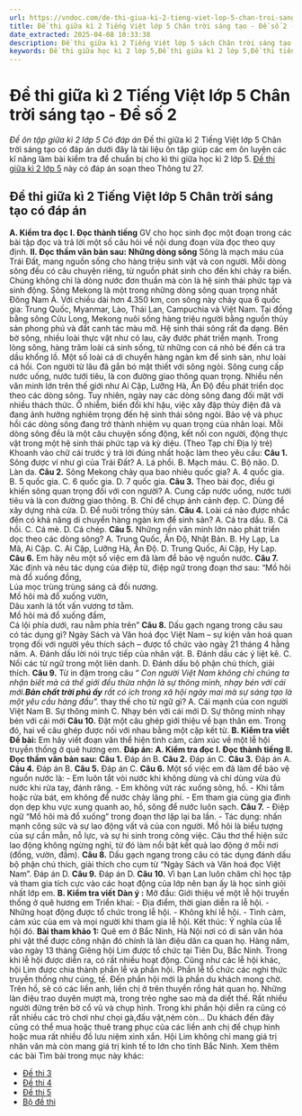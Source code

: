 ```yaml
---
url: https://vndoc.com/de-thi-giua-ki-2-tieng-viet-lop-5-chan-troi-sang-tao-de-so-2-338107
title: Đề thi giữa kì 2 Tiếng Việt lớp 5 Chân trời sáng tạo - Đề số 2 - Đề ôn tập giữa kì 2 lớp 5 Có đáp án - VnDoc.com
date_extracted: 2025-04-08 10:33:38
description: Đề thi giữa kì 2 Tiếng Việt lớp 5 sách Chân trời sáng tạo bao gồm nhiều dạng bài tập tiếng Việt 5 khác nhau giúp các em học sinh ôn tập kiến thức trọng tâm hiệu quả.
keywords: Đề thi giữa học kì 2 lớp 5,Đề thi giữa kì 2 lớp 5,Đề thi tiếng việt lớp 5 giữa học kì 2,đề thi giữa kì 2 môn tiếng việt lớp 5,Đề thi giữa học kì 2 môn Tiếng Việt lớp 5 theo Thông tư 27,Đề thi giữa học kì 2 môn tiếng việt lớp 5,đáp án đề thi giữa học kì 2 môn tiếng việt lớp 5,đề kiểm tra học kì 2 lớp 5 môn tiếng việt,Đề thi giữa học kì 2 lớp 5 Chân trời sáng tạo,Đề thi giữa học kì 2 lớp 5 môn Tiếng Việt Chân trời sáng tạo
---
```


# Đề thi giữa kì 2 Tiếng Việt lớp 5 Chân trời sáng tạo - Đề số 2
 _Đề ôn tập giữa kì 2 lớp 5 Có đáp án_
Đề thi giữa kì 2 Tiếng Việt lớp 5 Chân trời sáng tạo có đáp án dưới đây là tài liệu ôn tập giúp các em ôn luyện các kĩ năng làm bài kiểm tra để chuẩn bị cho kì thi giữa học kì 2 lớp 5. [Đề thi giữa kì 2 lớp 5](<https://vndoc.com/de-thi-giua-ki-2-lop5>) này có đáp án soạn theo Thông tư 27.
## **Đề thi giữa kì 2 Tiếng Việt lớp 5 Chân trời sáng tạo có đáp án**
**A. Kiểm tra đọc**
**I. Đọc thành tiếng**
GV cho học sinh đọc một đoạn trong các bài tập đọc và trả lời một số câu hỏi về nội dung đoạn vừa đọc theo quy định.
**II. Đọc thầm văn bản sau:**
**Những dòng sông**
Sông là mạch máu của Trái Đất, mang nguồn sống cho hàng triệu sinh vật và con người. Mỗi dòng sông đều có câu chuyện riêng, từ nguồn phát sinh cho đến khi chảy ra biển. Chúng không chỉ là dòng nước đơn thuần mà còn là hệ sinh thái phức tạp và sinh động.
Sông Mekong là một trong những dòng sông quan trọng nhất Đông Nam Á. Với chiều dài hơn 4.350 km, con sông này chảy qua 6 quốc gia: Trung Quốc, Myanmar, Lào, Thái Lan, Campuchia và Việt Nam. Tại đồng bằng sông Cửu Long, Mekong nuôi sống hàng triệu người bằng nguồn thủy sản phong phú và đất canh tác màu mỡ.
Hệ sinh thái sông rất đa dạng. Bên bờ sông, nhiều loài thực vật như cỏ lau, cây đước phát triển mạnh. Trong lòng sông, hàng trăm loài cá sinh sống, từ những con cá nhỏ bé đến cá tra dầu khổng lồ. Một số loài cá di chuyển hàng ngàn km để sinh sản, như loài cá hồi.
Con người từ lâu đã gắn bó mật thiết với sông ngòi. Sông cung cấp nước uống, nước tưới tiêu, là con đường giao thông quan trọng. Nhiều nền văn minh lớn trên thế giới như Ai Cập, Lưỡng Hà, Ấn Độ đều phát triển dọc theo các dòng sông.
Tuy nhiên, ngày nay các dòng sông đang đối mặt với nhiều thách thức. Ô nhiễm, biến đổi khí hậu, việc xây đập thủy điện đã và đang ảnh hưởng nghiêm trọng đến hệ sinh thái sông ngòi. Bảo vệ và phục hồi các dòng sông đang trở thành nhiệm vụ quan trọng của nhân loại.
Mỗi dòng sông đều là một câu chuyện sống động, kết nối con người, động thực vật trong một hệ sinh thái phức tạp và kỳ diệu.
\(Theo Tạp chí Địa lý trẻ\)
Khoanh vào chữ cái trước ý trả lời đúng nhất hoặc làm theo yêu cầu:
**Câu 1.** Sông được ví như gì của Trái Đất?
A. Lá phổi.
B. Mạch máu.
C. Bộ não.
D. Làn da.
**Câu 2.** Sông Mekong chảy qua bao nhiêu quốc gia?
A. 4 quốc gia.
B. 5 quốc gia.
C. 6 quốc gia.
D. 7 quốc gia.
**Câu 3.** Theo bài đọc, điều gì khiến sông quan trọng đối với con người?
A. Cung cấp nước uống, nước tưới tiêu và là con đường giao thông.
B. Chỉ để chụp ảnh cảnh đẹp.
C. Dùng để xây dựng nhà cửa.
D. Để nuôi trồng thủy sản.
**Câu 4.** Loài cá nào được nhắc đến có khả năng di chuyển hàng ngàn km để sinh sản?
A. Cá tra dầu.
B. Cá hồi.
C. Cá mè.
D. Cá chép.
**Câu 5.** Những nền văn minh lớn nào phát triển dọc theo các dòng sông?
A. Trung Quốc, Ấn Độ, Nhật Bản.
B. Hy Lạp, La Mã, Ai Cập.
C. Ai Cập, Lưỡng Hà, Ấn Độ.
D. Trung Quốc, Ai Cập, Hy Lạp.
**Câu 6.** Em hãy nêu một số việc em đã làm để bảo vệ nguồn nước.
**Câu 7.** Xác định và nêu tác dụng của điệp từ, điệp ngữ trong đoạn thơ sau:
“Mồ hôi mà đổ xuống đồng,  
Lúa mọc trùng trùng sáng cả đồi nương.  
Mồ hôi mà đổ xuống vườn,  
Dâu xanh lá tốt vấn vương tơ tằm.  
Mồ hôi mà đổ xuống đầm,  
Cá lội phía dưới, rau nằm phía trên”
**Câu 8.** Dấu gạch ngang trong câu sau có tác dụng gì?
Ngày  Sách và Văn hoá đọc Việt Nam – sự kiện văn hoá quan trọng đối với người yêu thích  sách – được tổ chức vào ngày 21 tháng 4 hằng năm.
A. Đánh dấu lời nói trực tiếp của nhân vật.
B. Đánh dấu các ý liệt kê.
C. Nối các từ ngữ trong một liên danh.
D. Đánh dấu bộ phận chú thích, giải thích.
**Câu 9.** Từ in đậm trong câu “ _Con người Việt Nam không chỉ chúng ta nhận biết mà cả thế giới đều thừa nhận là sự thông minh, nhạy bén với cái mới.**Bản chất trời phú ấy** rất có ích trong xã hội ngày mai mà sự sáng tạo là một yêu cầu hàng đầu”._ thay thế cho từ ngữ gì?
A. Cái mạnh của con người Việt Nam
B. Sự thông minh
C. Nhạy bén với cái mới
D. Sự thông minh nhạy bén với cái mới
**Câu 10.** Đặt một câu ghép giới thiệu về bạn thân em. Trong đó, hai vế câu ghép được nối với nhau bằng một cặp kết từ.
**B. Kiểm tra viết**
**Đề bài:** Em hãy viết đoạn văn thể hiện tình cảm, cảm xúc về một lễ hội truyền thống ở quê hương em.
**Đáp án:**
**A. Kiểm tra đọc**
**I. Đọc thành tiếng**
**II. Đọc thầm văn bản sau:**
**Câu 1.**
Đáp án B.
**Câu 2.**
Đáp án C.
**Câu 3.**
Đáp án A.
**Câu 4.**
Đáp án B.
**Câu 5.**
Đáp án C.
**Câu 6.**
Một số việc em đã làm để bảo vệ nguồn nước là:
\- Em luôn tắt vòi nước khi không dùng và chỉ dùng vừa đủ nước khi rửa tay, đánh răng.
\- Em không vứt rác xuống sông, hồ.
\- Khi tắm hoặc rửa bát, em không để nước chảy lãng phí.
\- Em tham gia cùng gia đình dọn dẹp khu vực xung quanh ao, hồ, sông để nước luôn sạch.
**Câu 7.**
\- Điệp ngữ “Mồ hôi mà đổ xuống” trong đoạn thơ lặp lại ba lần.
\- Tác dụng: nhấn mạnh công sức và sự lao động vất vả của con người. Mồ hôi là biểu tượng của sự cần mẫn, nỗ lực, và sự hi sinh trong công việc. Câu thơ thể hiện sức lao động không ngừng nghỉ, từ đó làm nổi bật kết quả lao động ở mỗi nơi \(đồng, vườn, đầm\).
**Câu 8.**
Dấu gạch ngang trong câu có tác dụng đánh dấu bộ phận chú thích, giải thích cho cụm từ “Ngày Sách và Văn hoá đọc Việt Nam”.
Đáp án D.
**Câu 9.**
Đáp án D.
**Câu 10.**
Vì bạn Lan luôn chăm chỉ học tập và tham gia tích cực vào các hoạt động của lớp nên bạn ấy là học sinh giỏi nhất lớp em.
**B. Kiểm tra viết**
**Dàn ý :**
Mở đầu: Giới thiệu về một lễ hội truyền thống ở quê hương em
Triển khai:
\- Địa điểm, thời gian diễn ra lễ hội.
\- Những hoạt động được tổ chức trong lễ hội.
\- Không khí lễ hội.
\- Tình cảm, cảm xúc của em và mọi người khi tham gia lễ hội.
Kết thúc: Ý nghĩa của lễ hội đó.
**Bài tham khảo 1:**
Quê em ở Bắc Ninh, Hà Nội nơi có di sản văn hóa phi vật thể được công nhận đó chính là làn điệu dân ca quan họ. Hàng năm, vào ngày 13 tháng Giêng hội Lim được tổ chức tại Tiên Du, Bắc Ninh. Trong khi lễ hội được diễn ra, có rất nhiều hoạt động. Cũng như các lễ hội khác, hội Lim được chia thành phần lễ và phần hội. Phần lễ tổ chức các nghi thức truyền thống như cúng, tế. Đến phần hội mới là phần du khách mong chờ. Trên hồ, sẽ có các liền anh, liền chị ở trên thuyền rồng hát quan họ. Những làn điệu trao duyên mượt mà, trong trẻo nghe sao mà da diết thế. Rất nhiều người đứng trên bờ cổ vũ và chụp hình. Trong khi phần hội diễn ra cũng có rất nhiều các trò chơi như chọi gà,đấu vật,ném còn... Du khách đến đây cũng có thể mua hoặc thuê trang phục của các liền anh chị để chụp hình hoặc mua rất nhiều đồ lưu niệm xinh xắn. Hội Lim không chỉ mang giá trị nhân văn mà còn mang giá trị kinh tế to lớn cho tỉnh Bắc Ninh.
Xem thêm các bài Tìm bài trong mục này khác:
  * [Đề thi 3](</de-thi-giua-ki-2-tieng-viet-lop-5-chan-troi-sang-tao-de-so-3-338111>)
  * [Đề thi 4](</de-thi-giua-ki-2-tieng-viet-lop-5-chan-troi-sang-tao-de-so-4-338114>)
  * [Đề thi 5](</de-thi-giua-ki-2-tieng-viet-lop-5-chan-troi-sang-tao-de-so-5-338115>)
  * [Bộ đề thi](</bo-de-thi-giua-ki-2-tieng-viet-lop-5-chan-troi-sang-tao-338119>)

